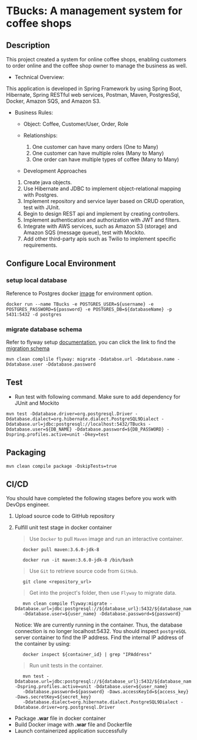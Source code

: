 # TBucks: A management system for coffee shops

## Description
This project created a system for online coffee shops, enabling customers to order online
and the coffee shop owner to manage the business as well.

* Technical Overview:

This application is developed in Spring Framework by using Spring Boot, Hibernate, Spring RESTful web services, Postman, Maven, PostgresSql, Docker, Amazon SQS, and Amazon S3.

* Business Rules:

    * Object: Coffee, Customer/User, Order, Role 
        
    * Relationships:
        1. One customer can have many orders (One to Many)
        2. One customer can have multiple roles (Many to Many)
        3. One order can have multiple types of coffee (Many to Many)

    * Development Approaches
    1. Create java objects.
    1. Use Hibernate and JDBC to implement object-relational mapping with Postgres.
    1. Implement repository and service layer based on CRUD operation, test with JUnit.
    1. Begin to design REST api and implement by creating controllers.
    1. Implement authentication and authorization with JWT and filters.
    1. Integrate with AWS services, such as Amazon S3 (storage) and Amazon SQS (message queue), test with Mockito.
    1. Add other third-party apis such as Twilio to implement specific requirements.

## Configure Local Environment
### setup local database
Reference to Postgres docker [image](https://hub.docker.com/_/postgres) for environment option.
```
docker run --name TBucks -e POSTGRES_USER=${username} -e POSTGRES_PASSWORD=${password} -e POSTGRES_DB=${databaseName} -p 5431:5432 -d postgres
```
### migrate database schema
Refer to flyway setup [documentation](https://flywaydb.org/documentation/), you can click the link to find the [migration schema](mvc/src/main/resources/db/migration)

    mvn clean complile flyway: migrate -Ddatabse.url -Ddatabase.name -Ddatabase.user -Ddatabase.password

    

## Test

- Run test with following command. Make sure to add dependency for JUnit and Mockito
```
mvn test -Ddatabase.driver=org.postgresql.Driver -Ddatabase.dialect=org.hibernate.dialect.PostgreSQL9Dialect -Ddatabase.url=jdbc:postgresql://localhost:5432/TBucks -Ddatabase.user=${DB_NAME} -Ddatabase.password=${DB_PASSWORD} -Dspring.profiles.active=unit -Dkey=test
```

## Packaging
```
mvn clean compile package -DskipTests=true
``` 



## CI/CD
You should have completed the following stages before you work with DevOps engineer.

  1. Upload source code to GitHub repository
  1. Fulfill unit test stage in docker container
        >Use `Docker` to pull `Maven` image and run an interactive container.
        >
            docker pull maven:3.6.0-jdk-8
        >
            docker run -it maven:3.6.0-jdk-8 /bin/bash
        
        >Use `Git` to retrieve source code from `GitHub`.
        >
            git clone <repository_url>
            
        >Get into the project's folder, then use `Flyway` to migrate data.
        >
            mvn clean compile flyway:migrate -Ddatabase.url=jdbc:postgresql://${database_url}:5432/${database_name} 
            -Ddatabase.user=${user_name} -Ddatabase.password=${password}
            
        Notice: We are currently running in the container. Thus, the database connection is no longer localhost:5432.
        You should inspect `postgreSQL` server container to find the IP address. Find the internal IP address of the container by using:
            
            docker inspect ${container_id} | grep "IPAddress"
            
        >Run unit tests in the container.
        >
            mvn test -Ddatabase.url=jdbc:postgresql://${database_url}:5432/${database_name} -Dspring.profiles.active=unit -Ddatabase.user=${user_name} 
            -Ddatabase.password=${password} -Daws.accessKeyId=${access_key} -Daws.secretKey=${secret_key} 
            -Ddatabase.dialect=org.hibernate.dialect.PostgreSQL9Dialect -Ddatabase.driver=org.postgresql.Driver

 
  * Package **.war** file in docker container
  * Build Docker image with **.war** file and Dockerfile
  * Launch containerized application successfully
